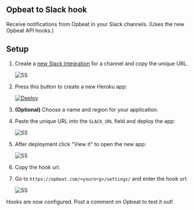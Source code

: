 Opbeat to Slack hook
--------------

Receive notifications from Opbeat in your Slack channels.
(Uses the new Opbeat API hooks.)

## Setup

1. Create a <a href="https://slack.com/services/new/incoming-webhook" target="_blank">new Slack integration</a> for a channel and copy the unique URL.

    ![SS](http://cl.ly/image/3O1O3r11261e/slack-hookurl.png)

1. Press this button to create a new Heroku app:

    <a href="https://heroku.com/deploy" target="_blank">
        <img src="https://www.herokucdn.com/deploy/button.png" alt="Deploy">
    </a>

1. **(Optional)** Choose a name and region for your application.
1. Paste the unique URL into the `SLACK_URL` field and deploy the app:

    ![SS](http://cl.ly/image/0X1o031P1F3c/slack-deployapp.png)

1. After deployment click "View it" to open the new app:

    ![SS](http://cl.ly/image/2M1Y1w0S2O3q/slack-viewapp.png)

1. Copy the hook url.

1. Go to `https://opbeat.com/<yourorg>/settings/` and enter the hook url:

    ![SS](http://cl.ly/image/3k3j2q263K3M/slack-configurehook.png)

Hooks are now configured. Post a comment on Opbeat to test it out!

